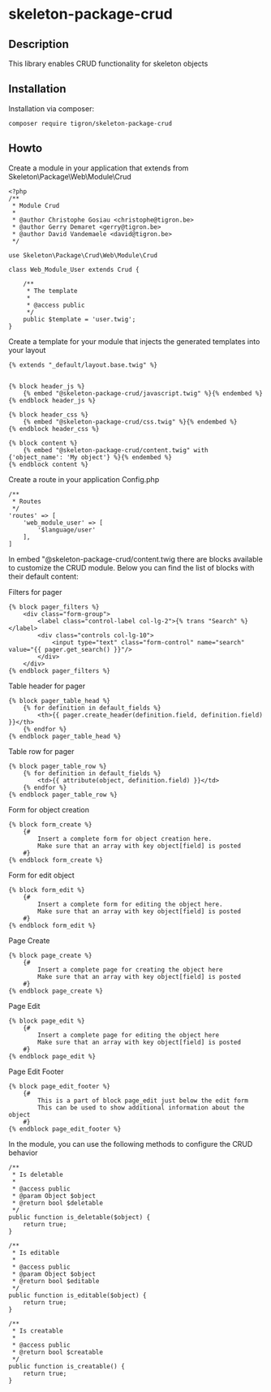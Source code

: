 # skeleton-package-crud

## Description

This library enables CRUD functionality for skeleton objects


## Installation

Installation via composer:

    composer require tigron/skeleton-package-crud

## Howto

Create a module in your application that extends from Skeleton\Package\Web\Module\Crud

    <?php
	/**
	 * Module Crud
	 *
	 * @author Christophe Gosiau <christophe@tigron.be>
	 * @author Gerry Demaret <gerry@tigron.be>
	 * @author David Vandemaele <david@tigron.be>
	 */

	use Skeleton\Package\Crud\Web\Module\Crud

	class Web_Module_User extends Crud {

		/**
		 * The template
		 *
		 * @access public
		 */
		public $template = 'user.twig';
	}

Create a template for your module that injects the generated templates into your layout

	{% extends "_default/layout.base.twig" %}


	{% block header_js %}
		{% embed "@skeleton-package-crud/javascript.twig" %}{% endembed %}
	{% endblock header_js %}

	{% block header_css %}
		{% embed "@skeleton-package-crud/css.twig" %}{% endembed %}
	{% endblock header_css %}

	{% block content %}
		{% embed "@skeleton-package-crud/content.twig" with {'object_name': 'My object'} %}{% endembed %}
	{% endblock content %}


Create a route in your application Config.php

	/**
	 * Routes
	 */
	'routes' => [
		'web_module_user' => [
			'$language/user'
		],
	]

In embed "@skeleton-package-crud/content.twig there are blocks available to customize the CRUD module.
Below you can find the list of blocks with their default content:

Filters for pager

	{% block pager_filters %}
		<div class="form-group">
			<label class="control-label col-lg-2">{% trans "Search" %} </label>
			<div class="controls col-lg-10">
				<input type="text" class="form-control" name="search" value="{{ pager.get_search() }}"/>
			</div>
		</div>
	{% endblock pager_filters %}

Table header for pager

	{% block pager_table_head %}
		{% for definition in default_fields %}
			<th>{{ pager.create_header(definition.field, definition.field) }}</th>
		{% endfor %}
	{% endblock pager_table_head %}

Table row for pager

	{% block pager_table_row %}
		{% for definition in default_fields %}
			<td>{{ attribute(object, definition.field) }}</td>
		{% endfor %}
	{% endblock pager_table_row %}

Form for object creation

	{% block form_create %}
		{#
			Insert a complete form for object creation here.
			Make sure that an array with key object[field] is posted
		#}
	{% endblock form_create %}

Form for edit object

	{% block form_edit %}
		{#
			Insert a complete form for editing the object here.
			Make sure that an array with key object[field] is posted
		#}
	{% endblock form_edit %}

Page Create

	{% block page_create %}
		{#
			Insert a complete page for creating the object here
			Make sure that an array with key object[field] is posted
		#}
	{% endblock page_create %}

Page Edit

	{% block page_edit %}
		{#
			Insert a complete page for editing the object here
			Make sure that an array with key object[field] is posted
		#}
	{% endblock page_edit %}

Page Edit Footer

	{% block page_edit_footer %}
		{#
			This is a part of block page_edit just below the edit form
			This can be used to show additional information about the object
		#}
	{% endblock page_edit_footer %}

In the module, you can use the following methods to configure the CRUD behavior

	/**
	 * Is deletable
	 *
	 * @access public
	 * @param Object $object
	 * @return bool $deletable
	 */
	public function is_deletable($object) {
		return true;
	}

	/**
	 * Is editable
	 *
	 * @access public
	 * @param Object $object
	 * @return bool $editable
	 */
	public function is_editable($object) {
		return true;
	}

	/**
	 * Is creatable
	 *
	 * @access public
	 * @return bool $creatable
	 */
	public function is_creatable() {
		return true;
	}
